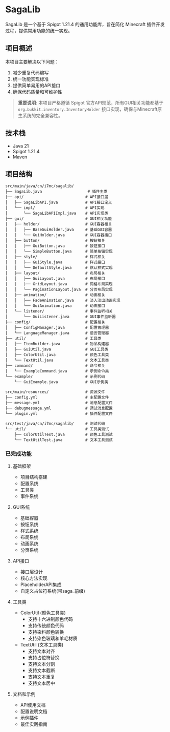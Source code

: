 # SagaLib

SagaLib 是一个基于 Spigot 1.21.4 的通用功能库，旨在简化 Minecraft 插件开发过程，提供常用功能的统一实现。

## 项目概述

本项目主要解决以下问题：
1. 减少重复代码编写
2. 统一功能实现标准
3. 提供简单易用的API接口
4. 确保代码质量和可维护性

> **重要说明**: 本项目严格遵循 Spigot 官方API规范，所有GUI相关功能都基于 `org.bukkit.inventory.InventoryHolder` 接口实现，确保与Minecraft原生系统的完全兼容性。

## 技术栈

- Java 21
- Spigot 1.21.4
- Maven

## 项目结构

```
src/main/java/cn/i7mc/sagalib/
├── SagaLib.java                    # 插件主类
├── api/                           # API接口层
│   ├── SagaLibAPI.java            # API接口定义
│   └── impl/                      # API实现
│       └── SagaLibAPIImpl.java    # API实现类
├── gui/                           # GUI相关功能
│   ├── holder/                    # GUI容器相关
│   │   ├── BaseGuiHolder.java     # 基础GUI容器
│   │   └── GuiHolder.java         # GUI容器接口
│   ├── button/                    # 按钮相关
│   │   ├── GuiButton.java         # 按钮接口
│   │   └── SimpleButton.java      # 简单按钮实现
│   ├── style/                     # 样式相关
│   │   ├── GuiStyle.java          # 样式接口
│   │   └── DefaultStyle.java      # 默认样式实现
│   ├── layout/                    # 布局相关
│   │   ├── GuiLayout.java         # 布局接口
│   │   ├── GridLayout.java        # 网格布局实现
│   │   └── PaginationLayout.java  # 分页布局实现
│   ├── animation/                 # 动画相关
│   │   ├── FadeAnimation.java     # 淡入淡出动画实现
│   │   └── GuiAnimation.java      # 动画接口
│   └── listener/                  # 事件监听相关
│       └── GuiListener.java       # GUI事件监听器
├── config/                        # 配置相关
│   ├── ConfigManager.java         # 配置管理器
│   └── LanguageManager.java       # 语言管理器
├── util/                          # 工具类
│   ├── ItemBuilder.java           # 物品构建器
│   ├── GuiUtil.java               # GUI工具类
│   ├── ColorUtil.java             # 颜色工具类
│   └── TextUtil.java              # 文本工具类
├── command/                       # 命令相关
│   └── ExampleCommand.java        # 示例命令类
└── example/                       # 示例代码
    └── GuiExample.java            # GUI示例类

src/main/resources/                # 资源文件
├── config.yml                     # 主配置文件
├── message.yml                    # 消息配置文件
├── debugmessage.yml               # 调试消息配置
└── plugin.yml                     # 插件配置文件

src/test/java/cn/i7mc/sagalib/     # 测试代码
└── util/                          # 工具类测试
    ├── ColorUtilTest.java         # 颜色工具测试
    └── TextUtilTest.java          # 文本工具测试
```


### 已完成功能
1. 基础框架
   - 项目结构搭建
   - 配置系统
   - 工具类
   - 事件系统

2. GUI系统
   - 基础容器
   - 按钮系统
   - 样式系统
   - 布局系统
   - 动画系统
   - 分页系统

3. API接口
   - 接口层设计
   - 核心方法实现
   - PlaceholderAPI集成
   - 自定义占位符系统(带saga_前缀)

4. 工具类
   - ColorUtil (颜色工具类)
     - 支持十六进制颜色代码
     - 支持传统颜色代码
     - 支持染料颜色转换
     - 支持染色玻璃和羊毛材质
   - TextUtil (文本工具类)
     - 支持文本对齐
     - 支持占位符替换
     - 支持文本分割
     - 支持文本截断
     - 支持文本重复
     - 支持文本居中

5. 文档和示例
   - API使用文档
   - 配置说明文档
   - 示例插件
   - 最佳实践指南